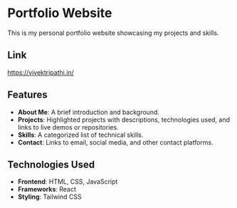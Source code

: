 # Portfolio Website

This is my personal portfolio website showcasing my projects and skills.

## Link
https://vivektripathi.in/

## Features

- **About Me**: A brief introduction and background.
- **Projects**: Highlighted projects with descriptions, technologies used, and links to live demos or repositories.
- **Skills**: A categorized list of technical skills.
- **Contact**: Links to email, social media, and other contact platforms.

## Technologies Used

- **Frontend**: HTML, CSS, JavaScript
- **Frameworks**: React 
- **Styling**: Tailwind CSS 



